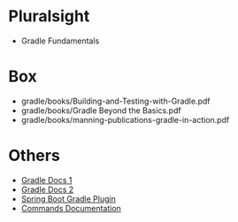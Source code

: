 # Pluralsight
* Gradle Fundamentals

# Box
* gradle/books/Building-and-Testing-with-Gradle.pdf
* gradle/books/Gradle Beyond the Basics.pdf
* gradle/books/manning-publications-gradle-in-action.pdf

# Others
* [Gradle Docs 1](https://gradle.org/docs/)
* [Gradle Docs 2](https://docs.gradle.org/current/dsl/)
* [Spring Boot Gradle Plugin](https://docs.spring.io/spring-boot/docs/current/gradle-plugin/reference/html/)
* [Commands Documentation](https://docs.gradle.org/current/userguide/command_line_interface.html)